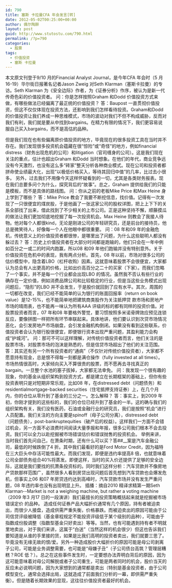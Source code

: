 ```yaml
---
id: 790
title: 塞斯 卡拉曼CFA 年会发言[转]
date: 2012-05-02T00:25:00+00:00
author: 偶尔陶醉
layout: post
guid: http://www.stutostu.com/790.html
permalink: /?p=790
categories:
  - 股票
tags:
  - 价值投资
  - 塞斯 卡拉曼
---
```

本文原文刊登于9/10 月的Financial Analyst Journal，是今年CFA 年会时（5 月16-19）华尔街日报著名记者Jason Zweig 对Seth Klarman（塞斯卡拉曼）的专访。Seth Klarman 为《安全边际》作者，为《证券分析》作序，被认为是新一代传奇色彩的价值投资者。
问：你是怎样按照Graham 和Dodd 价值投资方式来做，有哪些做法已经偏离了最正统的价值投资？
答：Baupost 一直贯彻价值投资，但这不仅仅体现在投资方法，还影响到我们怎样看待投资。Graham和Dodd 的价值投资让我们养成一种思维模式，市场的波动对我们不但不构成威胁，反而对我们有利，我们就是要从中找到bargains。在精力有限的情况下，我们更容易说服自己买入bargains，而不是高估的品种。



但是我们现在也有些偏离原价值投资的地方，毕竟现在的很多投资工具在当时并不存在。我们发现很多投资机会蕴藏在很“惊险”或“奇怪”的地方，例如financial distress（财务出现危机的公司）和litigation（官司缠身的公司）。这是我们现在关注的重点，估计也超出Graham 和Dodd 当时想象。在他们的年代，商业竞争远没有今天激烈，也没有这么多“砖家”整天分析各种商业模式。现在公司和投资者都拼命使业绩最大化，出现“以极低价格买入，等待其回归中值”的几率，比过去小很多。
另外，过去我们不用像今天这样怀疑看到的一切，尤其是各类财务报表。现在我们总要多问个为什么，探究背后的“故事”。总之，Graham 提供给我们的只能是模板，而不是具体的路线图。
问：你从之前的老板Mike Price 和Max Heine 身上学到了哪些？
答：Mike Price 教会了我要不断挖信息，找价值。记得有一次发现了一只很便宜的煤炭股，于是他画了一张这家公司的股权详图，把上上下下的关系全部找了出来，借此找到了不少相关的上市公司。正是这种坚持不懈，顺藤摸瓜的做法让我们更加彻底地挖掘了每一次投资机会。Max Heine 则教会了我接人待物。他对每个人都很kind，无论是刚进公司的年轻研究员，还是前台的接待员，他总是微笑待人，好像每一个人在他眼中都很重要。
问：08 年和09 年的金融危机，传统意义上的价值投资者都很惨，是哪里出了问题，为什么这些聪明人都没有躲过去？
答：历史上价值投资者在大部分时间都是跑输的，他们只会在一年中例如百分之一或二的时间内跑赢，所以08 和09 年他们跑输并没有特别意外。关于价值投资在危机中的表现，我有两点分析。首先，08 年以前，市场对很多公司的估价模型中，隐含着LBO（杠杆收购）因素。这就意味着股票不会很便宜，大家都认为总会有人出更高的价格，比如出价高百分之二十的买家（下家）。而我们忽略了一个事实，并不是每一个行业都会出现LBO 的情况。虽然我不否认有些行业的确存在一定价值，例如消费品牌公司和比较稳定的行业，但是当这些业务模式出现问题后，“隐形”的LBO 并不会发生，于是股价就回到了应有水平。其次，周围的一切都在改变，我们已经不能简单的认为银行的账面回报率（return on book value）是12-15%，也不能简单地把建筑商类股作为关注抵押贷
款市场和房地产市场的晴雨表，也不能再一味认为所有AAA 评级的标的都有同样的投资价值。对股票投资者而言，07 年和08 年要格外警觉，要习惯按照多米诺骨牌效应预见连锁反应，要像拼图一样把所有环节串联起来。具体地讲，他们要认识到次贷市场情况恶化，会引发房地产市场崩盘，会引发金融机构倒闭。如果没有看到这些联系，价值投资者会认为银行股很便宜，即便银行资本出现严重问题，其盈利能力会构成“护城河”。
问：那可不可以这样理解，对传统价值投资者而言，他们关注的是股票市场，对股票市场的泡沫是熟悉的，但是信贷市场超出了他们的关注范围。
答：其实还有另一个所有投资者的“通病”（不仅针对传统价值投资者），大家都不愿意持有现金，总是恨不得每一刻都是满仓操作（fully invested at all times）。市场热情很高时，大家倾向买入不算很贵的股票，而不愿再去寻找真正的bargain。一旦整个水池的塞子拔掉，大家都无法幸免。
问：我发现一个很有趣的现象，你的基金从组织架构到投资方式，都是建立在长期框架的基础上，但你有些投资表明只是对短期非常乐观，比如08 年，在distressed debt（问题债务）和residentialmortgage-backed securities（住宅抵押支持证券）上，在几个月内，你的仓位从零升到了基金的三分之一。怎么解释？
答：事实上，到2009 年初，你刚才提到的这些标的，我们的仓位已经升到了基金的一半。这的确与我们的组织架构有关，我们没有医药，石油或金融行业的研究员，我们是按照“机会”进行人员配置。我们关注的方向主要是spinoff（母子公司分离），distressed debt（问题债务），post-bankruptequities（破产后的权益）。这样我们一方面不会错过机会，另一方面不必浪费时间阅读大量季报和年报，很多公司我们根本不会去投资。我们可以全力以赴挖掘被市场错误估价和错误抛售的投资机会。
举例来讲，当时我们首先问自己，在萧条时期，还有什么可以买？答##__案是汽车金融公司，最低的时候跌倒了4 折。其中我们最看好的是Ford Motor Credit，因为福特在三大巨头中存活可能性最大。而我们发现，即便是违约率提高8 倍，也就意味着公司全部债务组合40%将蒸发。即便这样，当时的买入价还提供了足够的安全边际，这就是我们要找的抗萧条投资标的。同时我们这样分析：汽车贷款并不像房地产贷款那样范围广，虽然很多人看到房贷出现问题后首先想到汽车贷款也会爆发危机，但事实上06 和07 年房贷违约达到高峰时，汽车贷款市场并没有发生严重问题，08 年违约率也没有出现明显上升。
插播：摘自2010 精译求精第一期Seth Klarman--Market is not a weighing machine, but rather a voting
machine（2009 年3 月17 日的一段演讲）我们最擅长的投资策略概括起来就是挖掘被市场错误定价
的品种。
造成任何证券产品大幅折价通常有几个原因，持有者被迫卖出，而很少人接盘，造成供需严重失衡，价格暴跌。而被迫卖出的原因可能由于公司信贷评级被降低（基金章程规定不能投资评级低于某个级别的品种），可能由于指数成份股调整（指数型基金只好卖出）等等。当然，也有可能遇到持有者不明就里地卖出，对于我们来讲，这属于“白送”（当然这样的机会很少）但这也告诉我们要知道是从谁的手里接的货，如果是比我们高明的投资者卖出，我们就要三思了。毕竟没有无缘无故的恨/爱。另外一种造成股价大幅折价的原因可能是母公司剥离子公司，可能是业务调整需要，也可能是“母嫌子丑”（子公司债台高筑？管理层糟糕？ROE 低？）。总之在这些事件发生时，一定要想办法弄明白背后的原因，因为这可能意味着对母公司解脱或者子公司重生，可能是两者同时的机会，股价当天的反应未必说明问题，因为大家想到的通常都是卖出（特别是基金投资者，由于公司模型变化，通常会选择出局，这就造成了前面我们分析的一幕，即供需严重失衡）。但是随着长期效果的显现，这往往价值投资者最好的机会。